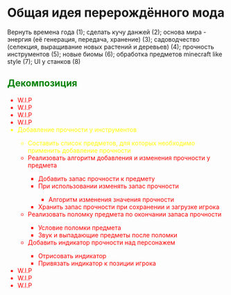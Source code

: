 # Общая идея перерождённого мода
Вернуть времена года (1); сделать кучу данжей (2); основа мира - энергия (её генерация, передача, хранение) (3); садоводчество (селекция, выращивание новых растений и деревьев) (4);
прочность инструментов (5); новые биомы (6); обработка предметов minecraft like style (7); UI у станков (8)

<p>
    <h2 style="color: green;">Декомпозиция</h2>
    <ul style="color: red;">
        <li>W.I.P</li>
        <li>W.I.P</li>
        <li>W.I.P</li>
        <li>W.I.P</li>
        <li style="color: yellow;">Добавление прочности у инструментов</li>
            <ul>
                <li style="color: yellow;">Составить список предметов, для которых необходимо применить добавление прочности</li>
                <li>Реализовать алгоритм добавления и изменения прочности у предмета</li>
                    <ul>
                        <li>Добавить запас прочности к предмету</li>
                        <li>При использовании изменять запас прочности</li>
                            <ul>
                                <li>Алгоритм изменения значения прочности</li>
                            </ul>
                        <li>Хранить запас прочности при сохранении и загрузке игрока</li>
                    </ul>
                <li>Реализовать поломку предмета по окончании запаса прочности</li>
                <ul>
                    <li>Условие поломки предмета</li>
                    <li>Звук и выпадающие предметы после поломки</li>
                </ul>
                <li>Добавить индикатор прочности над персонажем</li>
                <ul>
                    <li>Отрисовать индикатор</li>
                    <li>Привязать индикатор к позиции игрока</li>
                </ul>
            </ul>
        <li>W.I.P</li>
        <li>W.I.P</li>
        <li>W.I.P</li>
   </ul>
</p>